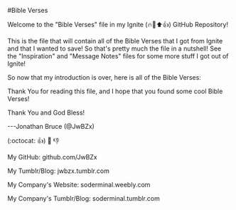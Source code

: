 #Bible Verses

Welcome to the "Bible Verses" file in my Ignite (:fire::crown::arrow_up::+1:) GitHub Repository!

This is the file that will contain all of the Bible Verses that I got from Ignite and that I wanted to save!
So that's pretty much the file in a nutshell! See the "Inspiration" and "Message Notes" files for some more stuff I got out of Ignite!

So now that my introduction is over, here is all of the Bible Verses:

Thank You for reading this file, and I hope that you found some cool Bible Verses!

Thank You and God Bless!

---Jonathan Bruce (@JwBZx)

(:octocat: :+1:) :crown: :-1:

My GitHub: github.com/JwBZx

My Tumblr/Blog: jwbzx.tumblr.com

My Company's Website: soderminal.weebly.com

My Company's Tumblr/Blog: soderminal.tumblr.com
